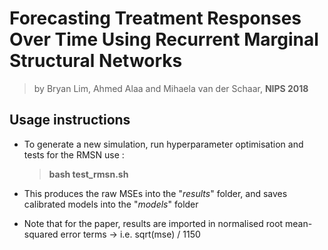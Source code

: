 # Forecasting Treatment Responses Over Time Using Recurrent Marginal Structural Networks
> by Bryan Lim, Ahmed Alaa and Mihaela van der Schaar, **NIPS 2018**

## Usage instructions
* To generate a new simulation, run hyperparameter optimisation and tests for the RMSN use : 


    > **bash test_rmsn.sh**
* This produces the raw MSEs into the "*results*" folder, and saves calibrated models into the "*models*" folder
* Note that for the paper, results are imported in normalised root mean-squared error terms -> i.e. sqrt(mse) / 1150
